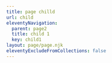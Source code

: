 ```yaml
---
title: page chilld
url: child
eleventyNavigation:
  parent: page2
  title: child 1
  key: child1
layout: page/page.njk
eleventyExcludeFromCollections: false
---
```

